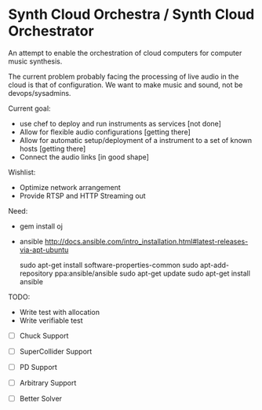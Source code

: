 Synth Cloud Orchestra / Synth Cloud Orchestrator
================================================

An attempt to enable the orchestration of cloud computers for computer music synthesis.

The current problem probably facing the processing of live audio in the cloud is that of configuration. We want to make music and sound, not be devops/sysadmins.

Current goal: 

* use chef to deploy and run instruments as services [not done]
* Allow for flexible audio configurations [getting there]
* Allow for automatic setup/deployment of a instrument to a set of known hosts [getting there]
* Connect the audio links [in good shape]

Wishlist:

* Optimize network arrangement
* Provide RTSP and HTTP Streaming out

Need:

* gem install oj
* ansible http://docs.ansible.com/intro_installation.html#latest-releases-via-apt-ubuntu

    sudo apt-get install software-properties-common
    sudo apt-add-repository ppa:ansible/ansible
    sudo apt-get update
    sudo apt-get install ansible

TODO:

* Write test with allocation
* Write verifiable test
* [ ] Chuck Support
* [ ] SuperCollider Support
* [ ] PD Support
* [ ] Arbitrary Support
* [ ] Better Solver


